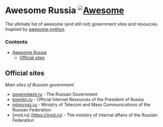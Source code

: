 # Awesome Russia [![Awesome](https://cdn.rawgit.com/sindresorhus/awesome/d7305f38d29fed78fa85652e3a63e154dd8e8829/media/badge.svg)](https://github.com/sindresorhus/awesome)


The ultimate list of awesome (and still not) government sites and resources. Inspired by  [awesome-python](https://github.com/vinta/awesome-python).


### Contents

- [Awesome Russia](#awesome-russia)
    - [Official sites](#official-sites)


## Official sites

*Main sites of Russian government*

* [government.ru](http://government.ru) - The Russian Government
* [kremlin.ru](http://kremlin.ru) - Official Internet Resources of the President of Russia
* [minsvyaz.ru](http://www.minsvyaz.ru/en/) - Ministry of Telecom and Mass Communications of the Russian Federation
* [mvd.ru] (https://mvd.ru) - The ministry of internal affairs of the Russian Federation

